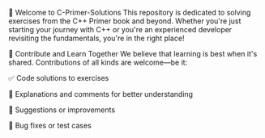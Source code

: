 🚀 Welcome to C-Primer-Solutions
This repository is dedicated to solving exercises from the C++ Primer book and beyond. Whether you're just starting your journey with C++ or you're an experienced developer revisiting the fundamentals, you're in the right place!

👥 Contribute and Learn Together
We believe that learning is best when it's shared. Contributions of all kinds are welcome—be it:

✅ Code solutions to exercises

📝 Explanations and comments for better understanding

🧠 Suggestions or improvements

🧪 Bug fixes or test cases
